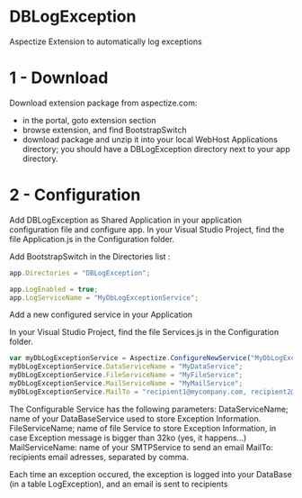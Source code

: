 # DBLogException
Aspectize Extension to automatically log exceptions

# 1 - Download

Download extension package from aspectize.com:
- in the portal, goto extension section
- browse extension, and find BootstrapSwitch
- download package and unzip it into your local WebHost Applications directory; you should have a DBLogException directory next to your app directory.

# 2 - Configuration

Add DBLogException as Shared Application in your application configuration file and configure app.
In your Visual Studio Project, find the file Application.js in the Configuration folder.

Add BootstrapSwitch in the Directories list :
```javascript
app.Directories = "DBLogException";

app.LogEnabled = true;
app.LogServiceName = "MyDbLogExceptionService";
```

Add a new configured service in your Application

In your Visual Studio Project, find the file Services.js in the Configuration folder.

```javascript
var myDbLogExceptionService = Aspectize.ConfigureNewService("MyDbLogExceptionService", aas.ConfigurableServices.DBLogException);
myDbLogExceptionService.DataServiceName = "MyDataService";
myDbLogExceptionService.FileServiceName = "MyFileService";
myDbLogExceptionService.MailServiceName = "MyMailService";
myDbLogExceptionService.MailTo = "recipient1@mycompany.com, recipient2@mycompany.com"; 
```

The Configurable Service has the following parameters:
DataServiceName; name of your DataBaseService used to store Exception Information.
FileServiceName; name of file Service to store Exception Information, in case Exception message is bigger than 32ko (yes, it happens...)
MailServiceName: name of your SMTPService to send an email
MailTo: recipients email adresses, separated by comma.

Each time an exception occured, the exception is logged into your DataBase (in a table LogException), and an email is sent to recipients
